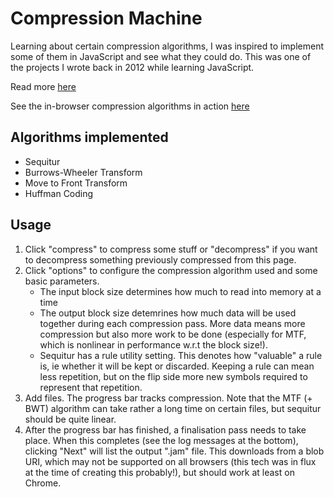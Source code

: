 # Compression Machine

Learning about certain compression algorithms, I was inspired to implement some of them in JavaScript and see what they could do. This was one of the projects I wrote back in 2012 while learning JavaScript.

Read more [here](http://unbui.lt/#!/post/compression-machine/)

See the in-browser compression algorithms in action [here](http://unbui.lt/projects/compressor/)

## Algorithms implemented

- Sequitur
- Burrows-Wheeler Transform
- Move to Front Transform
- Huffman Coding

## Usage

1. Click "compress" to compress some stuff or "decompress" if you want to decompress something previously compressed from this page.
2. Click "options" to configure the compression algorithm used and some basic parameters.
    - The input block size determines how much to read into memory at a time
    - The output block size detemrines how much data will be used together during each compression pass. More data means more compression but also more work to be done (especially for MTF, which is nonlinear in performance w.r.t the block size!).
    - Sequitur has a rule utility setting. This denotes how "valuable" a rule is, ie whether it will be kept or discarded. Keeping a rule can mean less repetition, but on the flip side more new symbols required to represent that repetition.
3. Add files. The progress bar tracks compression. Note that the MTF (+ BWT) algorithm can take rather a long time on certain files, but sequitur should be quite linear.
4. After the progress bar has finished, a finalisation pass needs to take place. When this completes (see the log messages at the bottom), clicking "Next" will list the output ".jam" file. This downloads from a blob URI, which may not be supported on all browsers (this tech was in flux at the time of creating this probably!), but should work at least on Chrome.
